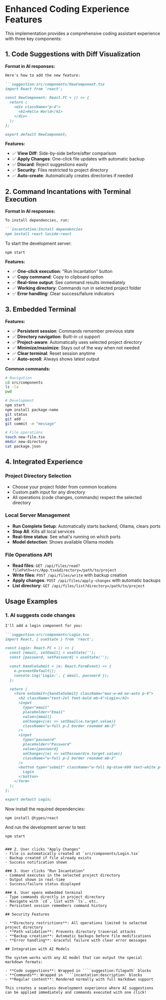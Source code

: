 # Enhanced Coding Experience Features

This implementation provides a comprehensive coding assistant experience with three key components:

## 1. Code Suggestions with Diff Visualization

**Format in AI responses:**
```markdown
Here's how to add the new feature:

```suggestion:src/components/NewComponent.tsx
import React from 'react';

const NewComponent: React.FC = () => {
  return (
    <div className="p-4">
      <h1>Hello World</h1>
    </div>
  );
};

export default NewComponent;
```

**Features:**
- ✅ **View Diff**: Side-by-side before/after comparison
- ✅ **Apply Changes**: One-click file updates with automatic backup
- ✅ **Discard**: Reject suggestions easily
- ✅ **Security**: Files restricted to project directory
- ✅ **Auto-create**: Automatically creates directories if needed

## 2. Command Incantations with Terminal Execution

**Format in AI responses:**
```markdown
To install dependencies, run:

```incantation:Install dependencies
npm install react lucide-react
```

To start the development server:

```incantation:Start development server
npm start
```

**Features:**
- ✅ **One-click execution**: "Run Incantation" button
- ✅ **Copy command**: Copy to clipboard option
- ✅ **Real-time output**: See command results immediately
- ✅ **Working directory**: Commands run in selected project folder
- ✅ **Error handling**: Clear success/failure indicators

## 3. Embedded Terminal

**Features:**
- ✅ **Persistent session**: Commands remember previous state
- ✅ **Directory navigation**: Built-in `cd` support
- ✅ **Project-aware**: Automatically uses selected project directory
- ✅ **Minimize/maximize**: Stays out of the way when not needed
- ✅ **Clear terminal**: Reset session anytime
- ✅ **Auto-scroll**: Always shows latest output

**Common commands:**
```bash
# Navigation
cd src/components
ls -la
pwd

# Development
npm start
npm install package-name
git status
git add .
git commit -m "message"

# File operations
touch new-file.tsx
mkdir new-directory
cat package.json
```

## 4. Integrated Experience

### Project Directory Selection
- Choose your project folder from common locations
- Custom path input for any directory
- All operations (code changes, commands) respect the selected directory

### Local Server Management
- **Run Complete Setup**: Automatically starts backend, Ollama, clears ports
- **Stop All**: Kills all local services
- **Real-time status**: See what's running on which ports
- **Model detection**: Shows available Ollama models

### File Operations API
- **Read files**: `GET /api/files/read?filePath=src/App.tsx&directory=/path/to/project`
- **Write files**: `POST /api/files/write` with backup creation
- **Apply changes**: `POST /api/files/apply-changes` with automatic backups
- **List directory**: `GET /api/files/list?directory=/path/to/project`

## Usage Examples

### 1. AI suggests code changes
```markdown
I'll add a login component for you:

```suggestion:src/components/Login.tsx
import React, { useState } from 'react';

const Login: React.FC = () => {
  const [email, setEmail] = useState('');
  const [password, setPassword] = useState('');

  const handleSubmit = (e: React.FormEvent) => {
    e.preventDefault();
    console.log('Login:', { email, password });
  };

  return (
    <form onSubmit={handleSubmit} className="max-w-md mx-auto p-6">
      <h2 className="text-2xl font-bold mb-4">Login</h2>
      <input
        type="email"
        placeholder="Email"
        value={email}
        onChange={(e) => setEmail(e.target.value)}
        className="w-full p-2 border rounded mb-3"
      />
      <input
        type="password"
        placeholder="Password"
        value={password}
        onChange={(e) => setPassword(e.target.value)}
        className="w-full p-2 border rounded mb-3"
      />
      <button type="submit" className="w-full bg-blue-600 text-white p-2 rounded">
        Login
      </button>
    </form>
  );
};

export default Login;
```

Now install the required dependencies:

```incantation:Install form dependencies
npm install @types/react
```

And run the development server to test:

```incantation:Start development server
npm start
```
```

### 2. User clicks "Apply Changes"
- File is automatically created at `src/components/Login.tsx`
- Backup created if file already exists
- Success notification shown

### 3. User clicks "Run Incantation"
- Command executes in the selected project directory
- Output shown in real-time
- Success/failure status displayed

### 4. User opens embedded terminal
- Type commands directly in project directory
- Navigate with `cd`, list with `ls`, etc.
- Persistent session remembers command history

## Security Features

- **Directory restrictions**: All operations limited to selected project directory
- **Path validation**: Prevents directory traversal attacks
- **Backup creation**: Automatic backups before file modifications
- **Error handling**: Graceful failure with clear error messages

## Integration with AI Models

The system works with any AI model that can output the special markdown formats:

- **Code suggestions**: Wrapped in ````suggestion:filepath` blocks
- **Commands**: Wrapped in ````incantation:description` blocks
- **Regular content**: Rendered normally with full markdown support

This creates a seamless development experience where AI suggestions can be applied immediately and commands executed with one click! 
